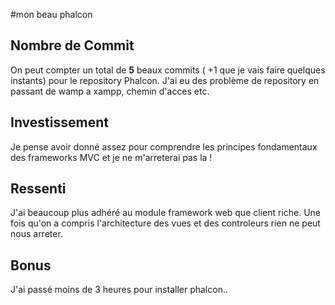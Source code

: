 #mon beau phalcon

Nombre de Commit
--------------

On peut compter un total de **5** beaux commits ( +1 que je vais faire quelques instants) pour le repository 
Phalcon. J'ai eu des problème de repository en passant de wamp a xampp, chemin d'acces etc.

Investissement
--------------
Je pense avoir donné assez pour comprendre les principes fondamentaux des frameworks MVC et je ne m'arreterai pas la !

Ressenti
--------------

J'ai beaucoup plus adhéré au module framework web que client riche. Une fois qu'on a compris l'architecture des vues et des controleurs
rien ne peut nous arreter.


Bonus
--------------
J'ai passé moins de 3 heures pour installer phalcon..
